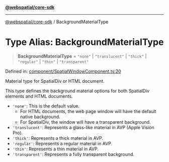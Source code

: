 [**@webspatial/core-sdk**](../README.md)

***

[@webspatial/core-sdk](../globals.md) / BackgroundMaterialType

# Type Alias: BackgroundMaterialType

> **BackgroundMaterialType** = `"none"` \| `"translucent"` \| `"thick"` \| `"regular"` \| `"thin"` \| `"transparent"`

Defined in: [component/SpatialWindowComponent.ts:20](https://github.com/webspatial/webspatial-sdk/blob/4b99b8c118df67a102dd2d333c40fa2b5e426143/core/src/core/component/SpatialWindowComponent.ts#L20)

Material type for SpatialDiv or HTML document.

This type defines the background material options for both SpatialDiv elements and HTML documents.

- `'none'`: This is the default value.
  - For HTML documents, the web page window will have the default native background.
  - For SpatialDiv, the window will have a transparent background.
- `'translucent'`: Represents a glass-like material in AVP (Apple Vision Pro).
- `'thick'`: Represents a thick material in AVP.
- `'regular'`: Represents a regular material in AVP.
- `'thin'`: Represents a thin material in AVP.
- `'transparent'`: Represents a fully transparent background.
